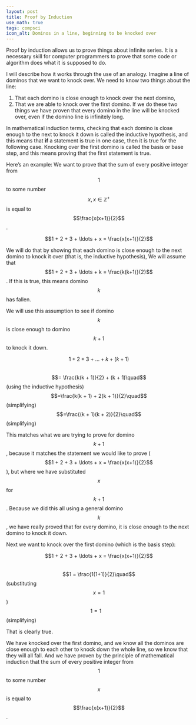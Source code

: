 ```yaml
---
layout: post
title: Proof by Induction
use_math: true
tags: compsci
icon_alt: Dominos in a line, beginning to be knocked over
---
```

Proof by induction allows us to prove things about infinite series. It is a necessary skill for computer programmers to prove that some code or algorithm does what it is supposed to do.

I will describe how it works through the use of an analogy. Imagine a line of dominos that we want to knock over. We need to know two things about the line:
1. That each domino is close enough to knock over the next domino,
2. That we are able to knock over the first domino.
   If we do these two things we have proven that every domino in the line will be knocked over, even if the domino line is infinitely long.

In mathematical induction terms, checking that each domino is close enough to the next to knock it down is called the inductive hypothesis, and this means that **if** a statement is true in one case, then it is true for the following case.
Knocking over the first domino is called the basis or base step, and this means proving that the first statement is true.

Here’s an example:
We want to prove that the sum of every positive integer from $$1$$ to some number $$x, x \in \mathbb{Z}^{+}$$ is equal to $$\frac{x(x+1)}{2}$$.

$$1 + 2 + 3 + \ldots + x = \frac{x(x+1)}{2}$$

We will do that by showing that each domino is close enough to the next domino to knock it over (that is, the inductive hypothesis),
We will assume that $$1 + 2 + 3 + \ldots + k = \frac{k(k+1)}{2}$$. If this is true, this means domino $$k$$ has fallen.

We will use this assumption to see if domino $$k$$ is close enough to domino $$k + 1$$ to knock it down.

$$1 + 2 + 3 + \ldots + k + (k + 1)$$\
$$= \frac{k(k + 1)}{2} + (k + 1)\quad$$ (using the inductive hypothesis)\
$$=\frac{k(k + 1) + 2(k + 1)}{2}\quad$$ (simplifying)\
$$=\frac{(k + 1)(k + 2)}{2}\quad$$ (simplifying)

This matches what we are trying to prove for domino $$k+1$$, because it matches the statement we would like to prove ($$1 + 2 + 3 + \ldots + x = \frac{x(x+1)}{2}$$), but where we have substituted $$x$$ for $$k+1$$.
Because we did this all using a general domino $$k$$, we have really proved that for every domino, it is close enough to the next domino to knock it down.

Next we want to knock over the first domino (which is the basis step):

$$1 + 2 + 3 + \ldots + x = \frac{x(x+1)}{2}$$\
$$1 = \frac{1(1+1)}{2}\quad$$ (substituting $$x = 1$$)\
$$1 = 1\quad$$ (simplifying)

That is clearly true.

We have knocked over the first domino, and we know all the dominos are close enough to each other to knock down the whole line, so we know that they will all fall.
And we have proven by the principle of mathematical induction that the sum of every positive integer from $$1$$ to some number $$x$$ is equal to $$\frac{x(x+1)}{2}$$.